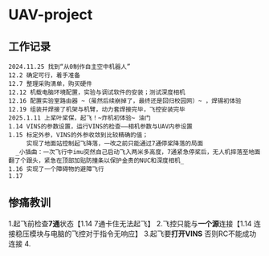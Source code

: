 # UAV-project
## 工作记录
    2024.11.25 找到“从0制作自主空中机器人”
    12.2 确定可行，着手准备
    12.7 整理采购清单，购买硬件
    12.12 机载电脑环境配置，实验与调试软件的安装；测试深度相机
    12.16 配置实验室路由器 ~（虽然后续崩掉了，最终还是回归校园网）~ ，焊锡初体验
    12.19 组装并焊接了机架与机臂，动力套焊接完毕，飞控安装完毕
    2025.1.11 上桨叶桨保，起飞！~炸机初体验~ 油门
    1.14 VINS的参数设置，运行VINS的检查——相机参数与UAV内参设置
    1.15 标定外参，VINS的外参收敛到比较精确的值；
         实现了地面站控制起飞降落，一改之前只能通过7通停桨降落的局面
      _小插曲：一次飞行中imu突然自己启动飞入两米多高度，7通紧急停桨后，无人机摔落至地面翻了个跟头，紧急在顶部加贴防撞条以保护金贵的NUC和深度相机_
    1.16 实现了一个障碍物的避障飞行
    1.17


## 惨痛教训
1.起飞前检查**7通**状态【1.14 7通卡住无法起飞】
2.飞控只能与**一个源**连接【1.14 连接稳压模块与电脑的飞控对于指令无响应】
3.起飞要**打开VINS** 否则RC不能成功连接
4.
